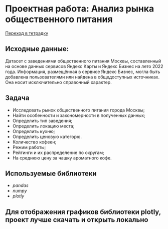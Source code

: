 # Проектная работа: Анализ рынка общественного питания


[Переход в тетрадку](https://github.com/VoytyukIlya/Portfolio/blob/main/Analysis_of_the_catering_market/Analysis_of_the_catering_market.ipynb)

## Исходные данные:

Датасет с заведениями общественного питания Москвы, составленный на основе данных сервисов Яндекс Карты и Яндекс Бизнес на лето 2022 года. Информация, размещённая в сервисе Яндекс Бизнес, могла быть добавлена пользователями или найдена в общедоступных источниках. Она носит исключительно справочный характер.

## Задача

- Исследовать рынок общественного питания города Москвы;
- Найти особенности и закономерности в полученных данных;
- Определить тип заведения;
- Определить локацию места;
- Определить кухню;
- Определить ценовую категорю.
- Количество кофеен;
- Режим работы;
- Рейтинги и их распределение по округам;
- На среднюю цену за чашку ароматного кофе.

## Используемые библиотеки
- *pandas*  
- *numpy*  
- *plotly*  


## Для отображения графиков библиотеки plotly, проект лучше скачать и открыть локально 
